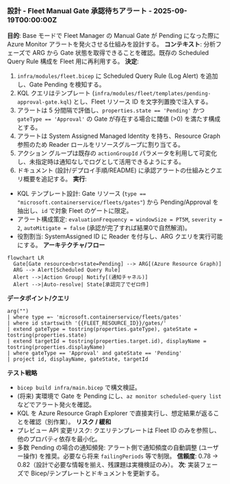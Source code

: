 ### 設計 - Fleet Manual Gate 承認待ちアラート - 2025-09-19T00:00:00Z
**目的**: Base モードで Fleet Manager の Manual Gate が Pending になった際に Azure Monitor アラートを発火させる仕組みを設計する。
**コンテキスト**: 分析フェーズで ARG から Gate 状態を取得できることを確認。既存の Scheduled Query Rule 構成を Fleet 用に再利用する。
**決定**:
1. `infra/modules/fleet.bicep` に Scheduled Query Rule (Log Alert) を追加し、Gate Pending を検知する。
2. KQL クエリはテンプレート (`infra/modules/fleet/templates/pending-approval-gate.kql`) とし、Fleet リソース ID を文字列置換で注入する。
3. アラートは 5 分間隔で評価し、`properties.state == 'Pending'` かつ `gateType == 'Approval'` の Gate が存在する場合に閾値 (>0) を満たす構成とする。
4. アラートは System Assigned Managed Identity を持ち、Resource Graph 参照のため Reader ロールをリソースグループに割り当てる。
5. アクション グループは既存の `actionGroupId` パラメータを利用して可変化し、未指定時は通知なしでログとして活用できるようにする。
6. ドキュメント (設計/デプロイ手順/README) に承認アラートの仕組みとクエリ概要を追記する。
**実行**:
- KQL テンプレート設計: Gate リソース (`type == "microsoft.containerservice/fleets/gates"`) から Pending/Approval を抽出し、`id` で対象 Fleet のゲートに限定。
- アラート構成策定: `evaluationFrequency = windowSize = PT5M`, `severity = 2`, `autoMitigate = false` (承認が完了すれば結果0で自然解消)。
- 役割割当: SystemAssigned ID に Reader を付与し、ARG クエリを実行可能にする。
**アーキテクチャ/フロー**
```mermaid
flowchart LR
  Gate[Gate resource<br>state=Pending] --> ARG[(Azure Resource Graph)]
  ARG --> Alert[Scheduled Query Rule]
  Alert -->|Action Group| Notify[(通知チャネル)]
  Alert -->|Auto-resolve| State[承認完了でゼロ件]
```
**データポイント/クエリ**
```kusto
arg("")
| where type =~ 'microsoft.containerservice/fleets/gates'
| where id startswith '{{FLEET_RESOURCE_ID}}/gates/'
| extend gateType = tostring(properties.gateType), gateState = tostring(properties.state)
| extend targetId = tostring(properties.target.id), displayName = tostring(properties.displayName)
| where gateType == 'Approval' and gateState == 'Pending'
| project id, displayName, gateState, targetId
```
**テスト戦略**
- `bicep build infra/main.bicep` で構文検証。
- (将来) 実環境で Gate を Pending にし、`az monitor scheduled-query list` などでアラート発火を確認。
- KQL を Azure Resource Graph Explorer で直接実行し、想定結果が返ることを確認（別作業）。
**リスク / 緩和**
- プレビュー API 変更リスク: クエリテンプレートは Fleet ID のみを参照し、他のプロパティ依存を最小化。
- 多数 Pending の場合の通知頻発: アラート側で通知頻度の自動調整 (ユーザー操作) を推奨。必要なら将来 `failingPeriods` 等で制限。
**信頼度**: 0.78 → 0.82（設計で必要な情報を揃え、残課題は実機検証のみ）。
**次**: 実装フェーズで Bicep/テンプレートとドキュメントを更新する。
